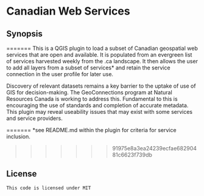 # Canadian Web Services

## Synopsis

=======
This is a QGIS plugin to load a subset of Canadian geospatial web services that are open and available.  It is populated from an evergreen list of services harvested weekly from the .ca landscape. It then allows the user to add all layers from a subset of services* and retain the service connection in the user profile for later use.

Discovery of relevant datasets remains a key barrier to the uptake of use of GIS for decision-making.  The GeoConnections program at Natural Resources Canada is working to address this.
Fundamental to this is encouraging the use of standards and completion of accurate metadata.
This plugin may reveal useability issues that may exist with some services and service providers.


=======
*see README.md within the plugin for criteria for service inclusion.

>>>>>>> 91975e8a3ea24239ecfae68290481c6623f739db


## License

```
This code is licensed under MIT
```

